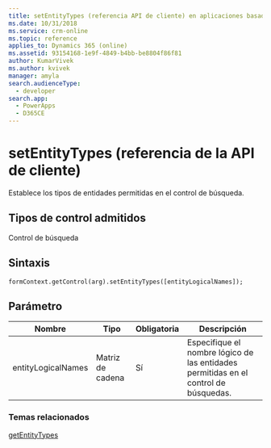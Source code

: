 ```yaml
---
title: setEntityTypes (referencia API de cliente) en aplicaciones basadas en modelo| MicrosoftDocs
ms.date: 10/31/2018
ms.service: crm-online
ms.topic: reference
applies_to: Dynamics 365 (online)
ms.assetid: 93154168-1e9f-4849-b4bb-be8804f86f81
author: KumarVivek
ms.author: kvivek
manager: amyla
search.audienceType:
  - developer
search.app:
  - PowerApps
  - D365CE
---
```

# <a name="setentitytypes-client-api-reference"></a>setEntityTypes (referencia de la API de cliente)



Establece los tipos de entidades permitidas en el control de búsqueda.

## <a name="control-types-supported"></a>Tipos de control admitidos

Control de búsqueda

## <a name="syntax"></a>Sintaxis

`formContext.getControl(arg).setEntityTypes([entityLogicalNames]);`

## <a name="parameter"></a>Parámetro

|Nombre|Tipo|Obligatoria|Descripción|
|--|--|--|--|
|entityLogicalNames|Matriz de cadena|Sí|Especifique el nombre lógico de las entidades permitidas en el control de búsquedas.|

### <a name="related-topics"></a>Temas relacionados

[getEntityTypes](getEntityTypes.md)

 


